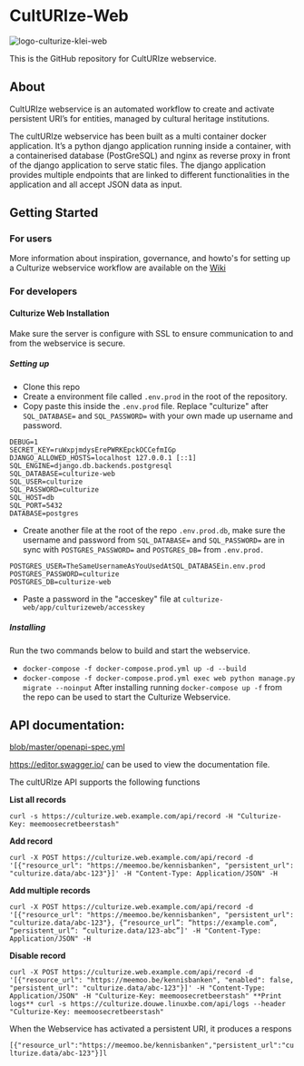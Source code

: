 # CultURIze-Web


![logo-culturize-klei-web](https://user-images.githubusercontent.com/14292591/174084481-574397a4-d54b-4359-af57-546eb811b8c1.png)

This is the GitHub repository for CultURIze webservice.

## About

CultURIze webservice is an automated workflow to create and activate persistent URI’s for entities, managed by cultural heritage institutions.

The cultURIze webservice has been built as a multi container docker application. It’s a python django application running inside a container, with a containerised database (PostGreSQL) and nginx as reverse proxy in front of the django application to serve static files. The django application provides multiple endpoints that are linked to different functionalities in the application and all accept JSON data as input.


## Getting Started

### For users
More information about inspiration, governance, and howto's for setting up a Culturize webservice workflow are available on the [Wiki](https://github.com/viaacode/culturize-web/wiki)

### For developers

#### Culturize Web Installation 

Make sure the server is configure with SSL to ensure communication to and from the webservice is secure.

##### Setting up

* Clone this repo
* Create a environment file called `.env.prod` in the root of the repository.
* Copy paste this inside the `.env.prod` file. Replace "culturize" after `SQL_DATABASE=` and `SQL_PASSWORD=` with your own made up username and password. 
```
DEBUG=1
SECRET_KEY=ruWxpjmdysErePWRKEpckOCCefmIGp
DJANGO_ALLOWED_HOSTS=localhost 127.0.0.1 [::1]
SQL_ENGINE=django.db.backends.postgresql
SQL_DATABASE=culturize-web
SQL_USER=culturize
SQL_PASSWORD=culturize
SQL_HOST=db
SQL_PORT=5432
DATABASE=postgres
```
* Create another file at the root of the repo `.env.prod.db`, make sure the username and password from `SQL_DATABASE=` and `SQL_PASSWORD=` are in sync with `POSTGRES_PASSWORD=` and `POSTGRES_DB=` from `.env.prod.`
```
POSTGRES_USER=TheSameUsernameAsYouUsedAtSQL_DATABASEin.env.prod
POSTGRES_PASSWORD=culturize
POSTGRES_DB=culturize-web
```
* Paste a password in the "acceskey" file at 
`culturize-web/app/culturizeweb/accesskey`

##### Installing
Run the two commands below to build and start the webservice.
* `docker-compose -f docker-compose.prod.yml up -d --build`
* `docker-compose -f docker-compose.prod.yml exec web python manage.py migrate --noinput`
After installing running `docker-compose up -f` from the repo can be used to start the Culturize Webservice. 


## API documentation:

[blob/master/openapi-spec.yml ](https://github.com/viaacode/culturize-web/blob/master/openapi-spec.yml) 

https://editor.swagger.io/ can be used to view the documentation file. 

The cultURIze API supports the following functions

**List all records**

`curl -s https://culturize.web.example.com/api/record -H
"Culturize-Key: meemoosecretbeerstash"`

**Add record**

`curl -X POST https://culturize.web.example.com/api/record -d
'[{"resource_url": "https://meemoo.be/kennisbanken", "persistent_url":
"culturize.data/abc-123"}]' -H "Content-Type: Application/JSON" -H`

**Add multiple records**

`curl -X POST https://culturize.web.example.com/api/record -d
'[{"resource_url": "https://meemoo.be/kennisbanken", "persistent_url":
"culturize.data/abc-123"}, {“resource_url”: “https://example.com”, “persistent_url”: “culturize.data/123-abc”]' -H "Content-Type: Application/JSON" -H`

**Disable record**

`curl -X POST https://culturize.web.example.com/api/record -d '[{"resource_url": "https://meemoo.be/kennisbanken", "enabled": false, "persistent_url": "culturize.data/abc-123"}]' -H "Content-Type: Application/JSON" -H "Culturize-Key: meemoosecretbeerstash"
**Print logs**
curl -s https://culturize.douwe.linuxbe.com/api/logs --header
"Culturize-Key: meemoosecretbeerstash"`

When the Webservice has activated a persistent URI, it produces a respons

`[{"resource_url":"https://meemoo.be/kennisbanken","persistent_url":"culturize.data/abc-123"}]l`



